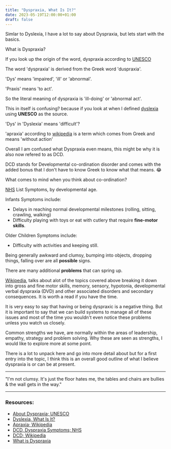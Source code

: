 ```yaml
---
title: "Dyspraxia, What Is It?"
date: 2023-05-19T12:00:00+01:00
draft: false
---
```


Simlar to Dyslexia, I have a lot to say about Dyspraxia, but lets start with the basics.

What is Dyspraxia?

If you look up the origin of the word, dyspraxia according to [UNESCO](https://mgiep.unesco.org/article/about-dyspraxia)

The word 'dyspraxia' is derived from the Greek word 'duspraxia'. 

'Dys' means 'impaired', 'ill' or 'abnormal'. 

'Praxis' means 'to act'. 

So the literal meaning of dyspraxia is 'ill-doing' or 'abnormal act'.

This in itself is confusing? because if you look at when I defined [dyslexia](https://blog.jasonatkinson.co.uk/posts/dyslexia-what-is-it/) using **UNESCO** as the source. 

'Dys' in 'Dyslexia' means 'difficult'?

'apraxia' according to [wikipedia](https://en.wikipedia.org/wiki/Apraxia) is a term which comes from Greek and means 'without action'

Overall I am confused what Dyspraxia even means, this might be why it is also now refered to as DCD.

DCD stands for Developmental co-ordination disorder and comes with the added bonus that I don't have to know Greek to know what that means. 😂

What comes to mind when you think about co-ordination?

[NHS](https://www.nhs.uk/conditions/developmental-coordination-disorder-dyspraxia/symptoms/) List Symptoms, by developmental age.

Infants Symptoms include:
- Delays in reaching normal developmental milestones (rolling, sitting, crawling, walking)
- Difficulty playing with toys or eat with cutlery that require **fine-motor skills**.

Older Children Symptoms include:
- Difficulty with activities and keeping still.

Being generally awkward and clumsy, bumping into objects, dropping things, falling over are all **possible** signs.

There are many additional **problems** that can spring up.

[Wikipedia](https://en.wikipedia.org/wiki/Developmental_coordination_disorder), talks about alot of the topics covered above breaking it down into gross and fine motor skills, memory, sensory, hypotonia, developmental verbal dyspraxia (DVD) and other associated disorders and secondary consequences. It is worth a read if you have the time.

It is very easy to say that having or being dyspraxic is a negative thing. But it is important to say that we can build systems to manage all of these issues and most of the time you wouldn't even notice these problems unless you watch us closely.

Common strengths we have, are normally within the areas of leadership, empathy, strategy and problem solving. Why these are seen as strengths, I would like to explore more at some point.

There is a lot to unpack here and go into more detail about but for a first entry into the topic, I think this is an overall good outline of what I believe dyspraxia is or can be at present.

---

"I'm not clumsy. It's just the floor hates me, the tables and chairs are bullies & the wall gets in the way."

---

### Resources:

- [About Dyspraxia; UNESCO](https://mgiep.unesco.org/article/about-dyspraxia)
- [Dyslexia, What Is It?](https://blog.jasonatkinson.co.uk/posts/dyslexia-what-is-it/)
- [Apraxia; Wikipedia](https://en.wikipedia.org/wiki/Apraxia)
- [DCD, Dyspraxia Symptoms; NHS](https://www.nhs.uk/conditions/developmental-coordination-disorder-dyspraxia/symptoms/)
- [DCD; Wikipedia](https://en.wikipedia.org/wiki/Developmental_coordination_disorder)
- [What is Dyspraxia](https://exceptionalindividuals.com/neurodiversity/what-is-dyspraxia/)

<!-- 
- [DCD, Dyspraxia; NHS](https://www.nhs.uk/conditions/developmental-coordination-disorder-dyspraxia/)
- [DCD, Dyspraxia Symptoms; NHS](https://www.nhs.uk/conditions/developmental-coordination-disorder-dyspraxia/symptoms/)
- [DCD, Dyspraxia in Adults; NHS](https://www.nhs.uk/conditions/developmental-coordination-disorder-dyspraxia-in-adults/)
- [DCD, Dyspraxia Treatment; NHS](https://www.nhs.uk/conditions/developmental-coordination-disorder-dyspraxia/treatment/)
- [DCD, Dyspraxia Diagnosis; NHS](https://www.nhs.uk/conditions/developmental-coordination-disorder-dyspraxia/diagnosis/)

- [DCD; Wikipedia](https://en.wikipedia.org/wiki/Developmental_coordination_disorder)

- [What is Dyspraxia; Dyspraxia Foundation](https://dyspraxiafoundation.org.uk/what_is_dyspraxia/dyspraxia-at-a-glance/)

- [Dyspraxia (DCD); British Dyslexia Association](https://www.bdadyslexia.org.uk/dyslexia/neurodiversity-and-co-occurring-differences/dyspraxia) 

-->

